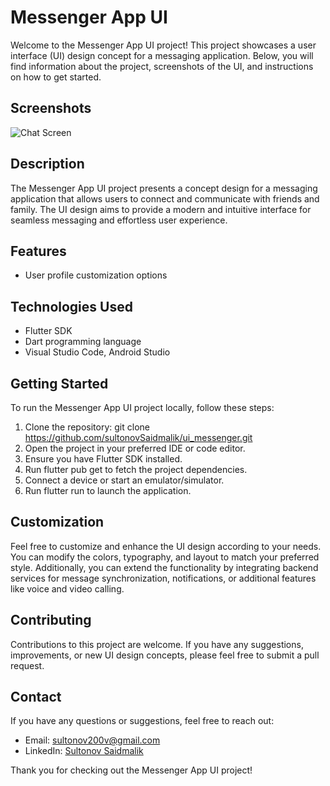 # Messenger App UI

Welcome to the Messenger App UI project! This project showcases a user interface (UI) design concept for a messaging application. Below, you will find information about the project, screenshots of the UI, and instructions on how to get started.

## Screenshots

![Chat Screen](https://github.com/saidjohn/Call-And-Profile_UI-master/blob/master/assets/images/ui_screenshot.png)

## Description

The Messenger App UI project presents a concept design for a messaging application that allows users to connect and communicate with friends and family. The UI design aims to provide a modern and intuitive interface for seamless messaging and effortless user experience.

## Features

- User profile customization options

## Technologies Used

- Flutter SDK
- Dart programming language
- Visual Studio Code, Android Studio

## Getting Started

To run the Messenger App UI project locally, follow these steps:

1. Clone the repository: git clone https://github.com/sultonovSaidmalik/ui_messenger.git
2. Open the project in your preferred IDE or code editor.
3. Ensure you have Flutter SDK installed.
4. Run flutter pub get to fetch the project dependencies.
5. Connect a device or start an emulator/simulator.
6. Run flutter run to launch the application.

## Customization

Feel free to customize and enhance the UI design according to your needs. You can modify the colors, typography, and layout to match your preferred style. Additionally, you can extend the functionality by integrating backend services for message synchronization, notifications, or additional features like voice and video calling.

## Contributing

Contributions to this project are welcome. If you have any suggestions, improvements, or new UI design concepts, please feel free to submit a pull request.

## Contact

If you have any questions or suggestions, feel free to reach out:


- Email: [sultonov200v@gmail.com](mailto:sultonov200v@gmail.com)
- LinkedIn: [Sultonov Saidmalik](linkedin.com/in/saidmalik-sultonov-a54bb425b)

Thank you for checking out the Messenger App UI project!
